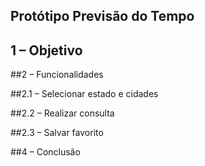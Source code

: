 ## Protótipo Previsão do Tempo

## 1 – Objetivo

##2 – Funcionalidades

##2.1 – Selecionar estado e cidades

##2.2 – Realizar consulta

##2.3 – Salvar favorito

##4 – Conclusão

